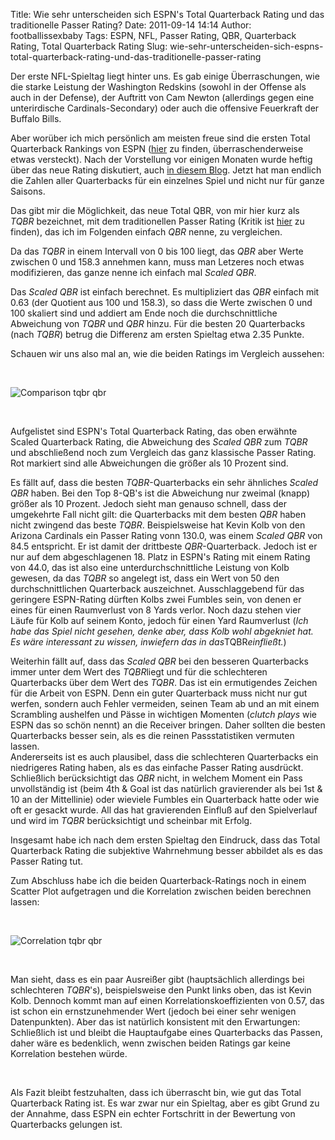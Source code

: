 Title: Wie sehr unterscheiden sich ESPN's Total Quarterback Rating und das traditionelle Passer Rating?
Date: 2011-09-14 14:14
Author: footballissexbaby
Tags: ESPN, NFL, Passer Rating, QBR, Quarterback Rating, Total Quarterback Rating
Slug: wie-sehr-unterscheiden-sich-espns-total-quarterback-rating-und-das-traditionelle-passer-rating

Der erste NFL-Spieltag liegt hinter uns. Es gab einige Überraschungen,
wie die starke Leistung der Washington Redskins (sowohl in der Offense
als auch in der Defense), der Auftritt von Cam Newton (allerdings gegen
eine unterirdische Cardinals-Secondary) oder auch die offensive
Feuerkraft der Buffalo Bills.

Aber worüber ich mich persönlich am meisten freue sind die ersten Total
Quarterback Rankings von ESPN ([hier][] zu finden, überraschenderweise
etwas versteckt). Nach der Vorstellung vor einigen Monaten wurde heftig
über das neue Rating diskutiert, auch [in diesem Blog][]. Jetzt hat man
endlich die Zahlen aller Quarterbacks für ein einzelnes Spiel und nicht
nur für ganze Saisons.

Das gibt mir die Möglichkeit, das neue Total QBR, von mir hier kurz als
*TQBR* bezeichnet, mit dem traditionellen Passer Rating (Kritik ist
[hier][1] zu finden), das ich im Folgenden einfach *QBR* nenne, zu
vergleichen.

Da das *TQBR* in einem Intervall von 0 bis 100 liegt, das *QBR* aber
Werte zwischen 0 und 158.3 annehmen kann, muss man Letzeres noch etwas
modifizieren, das ganze nenne ich einfach mal *Scaled QBR*.

Das *Scaled QBR* ist einfach berechnet. Es multipliziert das *QBR*
einfach mit 0.63 (der Quotient aus 100 und 158.3), so dass die Werte
zwischen 0 und 100 skaliert sind und addiert am Ende noch die
durchschnittliche Abweichung von *TQBR* und *QBR* hinzu. Für die besten
20 Quarterbacks (nach *TQBR*) betrug die Differenz am ersten Spieltag
etwa 2.35 Punkte.

Schauen wir uns also mal an, wie die beiden Ratings im Vergleich
aussehen:

 

![Comparison tqbr qbr][]

 

Aufgelistet sind ESPN's Total Quarterback Rating, das oben erwähnte
Scaled Quarterback Rating, die Abweichung des *Scaled QBR* zum *TQBR*
und abschließend noch zum Vergleich das ganz klassische Passer Rating.
Rot markiert sind alle Abweichungen die größer als 10 Prozent sind.

Es fällt auf, dass die besten *TQBR*-Quarterbacks ein sehr ähnliches
*Scaled QBR* haben. Bei den Top 8-QB's ist die Abweichung nur zweimal
(knapp) größer als 10 Prozent. Jedoch sieht man genauso schnell, dass
der umgekehrte Fall nicht gilt: die Quarterbacks mit dem besten *QBR*
haben nicht zwingend das beste *TQBR*. Beispielsweise hat Kevin Kolb von
den Arizona Cardinals ein Passer Rating vonn 130.0, was einem *Scaled
QBR* von 84.5 entspricht. Er ist damit der drittbeste *QBR*-Quarterback.
Jedoch ist er nur auf dem abgeschlagenen 18. Platz in ESPN's Rating mit
einem Rating von 44.0, das ist also eine unterdurchschnittliche Leistung
von Kolb gewesen, da das *TQBR* so angelegt ist, dass ein Wert von 50
den durchschnittlichen Quarterback auszeichnet. Ausschlaggebend für das
geringere ESPN-Rating dürften Kolbs zwei Fumbles sein, von denen er
eines für einen Raumverlust von 8 Yards verlor. Noch dazu stehen vier
Läufe für Kolb auf seinem Konto, jedoch für einen Yard Raumverlust (*Ich
habe das Spiel nicht gesehen, denke aber, dass Kolb wohl abgekniet hat.
Es wäre interessant zu wissen, inwiefern das in das*TQBR*einfließt.*)

Weiterhin fällt auf, dass das *Scaled QBR* bei den besseren Quarterbacks
immer unter dem Wert des *TQBR*liegt und für die schlechteren
Quarterbacks über dem Wert des *TQBR*. Das ist ein ermutigendes Zeichen
für die Arbeit von ESPN. Denn ein guter Quarterback muss nicht nur gut
werfen, sondern auch Fehler vermeiden, seinen Team ab und an mit einem
Scrambling aushelfen und Pässe in wichtigen Momenten (*clutch plays* wie
ESPN das so schön nennt) an die Receiver bringen. Daher sollten die
besten Quarterbacks besser sein, als es die reinen Passstatistiken
vermuten lassen.  
Andererseits ist es auch plausibel, dass die schlechteren Quarterbacks
ein niedrigeres Rating haben, als es das einfache Passer Rating
ausdrückt. Schließlich berücksichtigt das *QBR* nicht, in welchem Moment
ein Pass unvollständig ist (beim 4th & Goal ist das natürlich
gravierender als bei 1st & 10 an der Mittellinie) oder wieviele Fumbles
ein Quarterback hatte oder wie oft er gesackt wurde. All das hat
gravierenden Einfluß auf den Spielverlauf und wird im *TQBR*
berücksichtigt und scheinbar mit Erfolg.

Insgesamt habe ich nach dem ersten Spieltag den Eindruck, dass das Total
Quarterback Rating die subjektive Wahrnehmung besser abbildet als es das
Passer Rating tut.

Zum Abschluss habe ich die beiden Quarterback-Ratings noch in einem
Scatter Plot aufgetragen und die Korrelation zwischen beiden berechnen
lassen:

 

![Correlation tqbr qbr][]

 

Man sieht, dass es ein paar Ausreißer gibt (hauptsächlich allerdings bei
schlechteren *TQBR*'s), beispielsweise den Punkt links oben, das ist
Kevin Kolb. Dennoch kommt man auf einen Korrelationskoeffizienten von
0.57, das ist schon ein ernstzunehmender Wert (jedoch bei einer sehr
wenigen Datenpunkten). Aber das ist natürlich konsistent mit den
Erwartungen: Schließlich ist und bleibt die Hauptaufgabe eines
Quarterbacks das Passen, daher wäre es bedenklich, wenn zwischen beiden
Ratings gar keine Korrelation bestehen würde.

 

Als Fazit bleibt festzuhalten, dass ich überrascht bin, wie gut das
Total Quarterback Rating ist. Es war zwar nur ein Spieltag, aber es gibt
Grund zu der Annahme, dass ESPN ein echter Fortschritt in der Bewertung
von Quarterbacks gelungen ist.

  [hier]: http://espn.go.com/nfl/story/_/id/6943920/nfl-week-1-total-qbr-leaders
  [in diesem Blog]: https://footballissexbaby.wordpress.com/2011/08/07/die-vor-und-nachteile-des-neuen-espn-total-quarterback-rating/
  [1]: https://footballissexbaby.wordpress.com/2011/07/31/quarterback-rating-die-unnutzeste-statistik-im-football/
  [Comparison tqbr qbr]: http://footballissexbaby.de/wordpress/wp-content/uploads/2011/09/comparison_tqbr_qbr.png
    "comparison_tqbr_qbr.png"
  [Correlation tqbr qbr]: http://footballissexbaby.de/wordpress/wp-content/uploads/2011/09/correlation_tqbr_qbr.png
    "correlation_tqbr_qbr.png"
